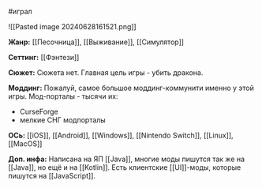 #играл

![[Pasted image 20240628161521.png]]

**Жанр:**
[[Песочница]], [[Выживание]], [[Симулятор]]

**Сеттинг:**
[[Фэнтези]]

**Сюжет:**
Сюжета нет. Главная цель игры - убить дракона.

**Моддинг:**
Пожалуй, самое большое моддинг-коммунити именно у этой игры.
Мод-порталы - тысячи их:
- CurseForge
- мелкие СНГ модпорталы

**ОСь:**
[[iOS]], [[Android]], [[Windows]], [[Nintendo Switch]], [[Linux]], [[MacOS]]

**Доп. инфа:**
Написана на ЯП [[Java]], многие моды пишутся так же на [[Java]], но ещё и на [[Kotlin]]. Есть клиентские [[UI]]-моды, которые пишутся на [[JavaScript]].